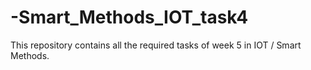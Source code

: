 # -Smart_Methods_IOT_task4
This repository contains all the required tasks of week 5 in IOT / Smart Methods.
